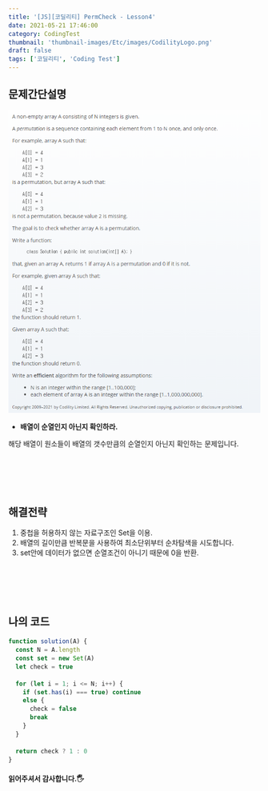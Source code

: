 ```yaml
---
title: '[JS][코딜리티] PermCheck - Lesson4'
date: 2021-05-21 17:46:00
category: CodingTest
thumbnail: 'thumbnail-images/Etc/images/CodilityLogo.png'
draft: false
tags: ['코딜리티', 'Coding Test']
---
```


## 문제간단설명

![](./images/PermCheck.png)

- **배열이 순열인지 아닌지 확인하라.** <br>

해당 배열이 원소들이 배열의 갯수만큼의 순열인지 아닌지 확인하는 문제입니다.

<br>
<br>
<br>
<br>

## 해결전략

1. 중첩을 허용하지 않는 자료구조인 Set을 이용.
2. 배열의 길이만큼 반복문을 사용하여 최소단위부터 순차탐색을 시도합니다.
3. set안에 데이터가 없으면 순열조건이 아니기 때문에 0을 반환.

<br>
<br>
<br>
<br>

## 나의 코드

```javascript
function solution(A) {
  const N = A.length
  const set = new Set(A)
  let check = true

  for (let i = 1; i <= N; i++) {
    if (set.has(i) === true) continue
    else {
      check = false
      break
    }
  }

  return check ? 1 : 0
}
```

#### 읽어주셔서 감사합니다.🖐
